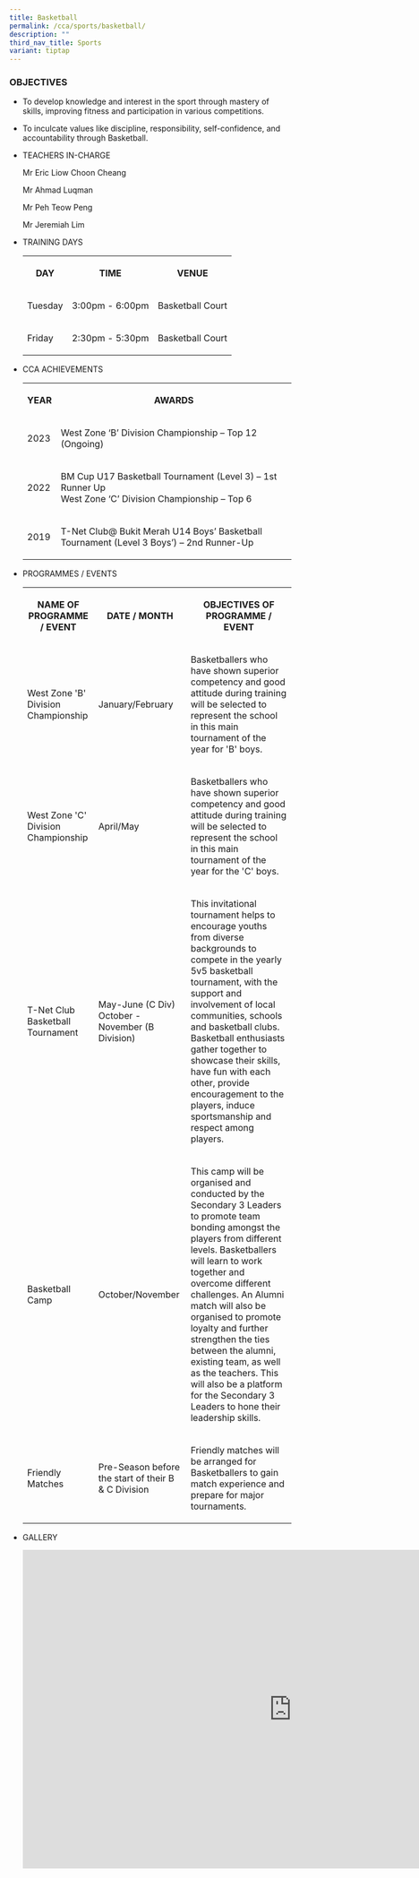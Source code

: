 ```yaml
---
title: Basketball
permalink: /cca/sports/basketball/
description: ""
third_nav_title: Sports
variant: tiptap
---
```

<h3>OBJECTIVES</h3><ul><li><p>To develop knowledge and interest in the sport through mastery of skills, improving fitness and participation in various competitions.&nbsp;</p></li><li><p>To inculcate values like discipline, responsibility, self-confidence, and accountability through Basketball.</p></li></ul><ul><li><p>TEACHERS IN-CHARGE</p><p>Mr Eric Liow Choon Cheang</p><p>Mr Ahmad Luqman</p><p>Mr Peh Teow Peng</p><p>Mr Jeremiah Lim</p><p></p></li><li><p>TRAINING DAYS</p><p></p><table><tbody><tr><th rowspan="1" colspan="1"><p>DAY</p></th><th rowspan="1" colspan="1"><p>TIME</p></th><th rowspan="1" colspan="1"><p>VENUE</p></th></tr><tr><td rowspan="1" colspan="1"><p>Tuesday</p></td><td rowspan="1" colspan="1"><p>3:00pm - 6:00pm</p></td><td rowspan="1" colspan="1"><p>Basketball Court</p></td></tr><tr><td rowspan="1" colspan="1"><p>Friday</p></td><td rowspan="1" colspan="1"><p>2:30pm - 5:30pm</p></td><td rowspan="1" colspan="1"><p>Basketball Court</p></td></tr></tbody></table><p></p></li><li><p>CCA ACHIEVEMENTS</p><p></p><table><tbody><tr><th rowspan="1" colspan="1"><p>YEAR</p></th><th rowspan="1" colspan="1"><p>AWARDS</p></th></tr><tr><td rowspan="1" colspan="1"><p>2023</p></td><td rowspan="1" colspan="1"><p>West Zone ‘B’ Division Championship – Top 12 (Ongoing)<br></p></td></tr><tr><td rowspan="1" colspan="1"><p>2022</p></td><td rowspan="1" colspan="1"><p>BM Cup U17 Basketball Tournament (Level 3) – 1st Runner Up<br>West Zone ‘C’ Division Championship – Top 6<br></p></td></tr><tr><td rowspan="1" colspan="1"><p>2019</p></td><td rowspan="1" colspan="1"><p>T-Net Club@ Bukit Merah U14 Boys’ Basketball Tournament (Level 3 Boys’) – 2nd Runner-Up<br></p></td></tr></tbody></table><p></p></li><li><p>PROGRAMMES / EVENTS</p><p></p><table><tbody><tr><th rowspan="1" colspan="1"><p>NAME OF PROGRAMME / EVENT</p></th><th rowspan="1" colspan="1"><p>DATE / MONTH</p></th><th rowspan="1" colspan="1"><p>OBJECTIVES OF PROGRAMME / EVENT</p></th></tr><tr><td rowspan="1" colspan="1"><p>West Zone 'B' Division Championship</p></td><td rowspan="1" colspan="1"><p>January/February</p></td><td rowspan="1" colspan="1"><p>Basketballers who have shown superior competency and good attitude during training will be selected to represent the school in this main tournament of the year for 'B' boys.</p></td></tr><tr><td rowspan="1" colspan="1"><p>West Zone 'C' Division Championship</p></td><td rowspan="1" colspan="1"><p>April/May</p></td><td rowspan="1" colspan="1"><p>Basketballers who have shown superior competency and good attitude during training will be selected to represent the school in this main tournament of the year for the 'C' boys.</p></td></tr><tr><td rowspan="1" colspan="1"><p>T-Net Club Basketball Tournament</p></td><td rowspan="1" colspan="1"><p>May-June (C Div) October - November (B Division)</p></td><td rowspan="1" colspan="1"><p>This invitational tournament helps to encourage youths from diverse backgrounds to compete in the yearly 5v5 basketball tournament, with the support and involvement of local communities, schools and basketball clubs. Basketball enthusiasts gather together to showcase their skills, have fun with each other, provide encouragement to the players, induce sportsmanship and respect among players.</p></td></tr><tr><td rowspan="1" colspan="1"><p>Basketball Camp</p></td><td rowspan="1" colspan="1"><p>October/November</p></td><td rowspan="1" colspan="1"><p>This camp will be organised and conducted by the Secondary 3 Leaders to promote team bonding amongst the players from different levels. Basketballers will learn to work together and overcome different challenges. An Alumni match will also be organised to promote loyalty and further strengthen the ties between the alumni, existing team, as well as the teachers. This will also be a platform for the Secondary 3 Leaders to hone their leadership skills.</p></td></tr><tr><td rowspan="1" colspan="1"><p>Friendly Matches</p></td><td rowspan="1" colspan="1"><p>Pre-Season before the start of their B &amp; C Division</p></td><td rowspan="1" colspan="1"><p>Friendly matches will be arranged for Basketballers to gain match experience and prepare for major tournaments.</p></td></tr></tbody></table></li><li><p>GALLERY</p><p></p><div class="iframe-wrapper"><iframe height="569" width="960" allowfullscreen="true" frameborder="0" src="https://docs.google.com/presentation/d/e/2PACX-1vSyz56MI6chz24C1OvB_bMVEOHaSUsYDngAbJGSvoxv0zM9-td7RhaIpPfytr7rodsEmM38ceAFsKo5/embed?start=true&amp;loop=true&amp;delayms=3000"></iframe></div><p></p></li></ul><p></p>